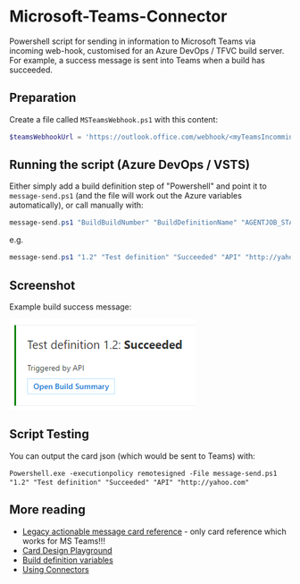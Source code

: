 # Microsoft-Teams-Connector

Powershell script for sending in information to Microsoft Teams via incoming web-hook, customised for an Azure DevOps / TFVC build server. For example, a success message is sent into Teams when a build has succeeded.

## Preparation

Create a file called `MSTeamsWebhook.ps1` with this content:

```Powershell
$teamsWebhookUrl = 'https://outlook.office.com/webhook/<myTeamsIncommingWebHookURL>'
```

## Running the script (Azure DevOps / VSTS)

Either simply add a build definition step of "Powershell" and point it to `message-send.ps1` (and the file will work out the Azure variables automatically), or call manually with:

```Powershell
message-send.ps1 "BuildBuildNumber" "BuildDefinitionName" "AGENTJOB_STATUS" "BuildTriggeredBy" "BuildBuildUri"
```

e.g.

```Powershell
message-send.ps1 "1.2" "Test definition" "Succeeded" "API" "http://yahoo.com"
```

## Screenshot

Example build success message:

![screenshot](screenshot%20of%20alert.png)

## Script Testing

You can output the card json (which would be sent to Teams) with:

```batch
Powershell.exe -executionpolicy remotesigned -File message-send.ps1 "1.2" "Test definition" "Succeeded" "API" "http://yahoo.com"
```

## More reading

* [Legacy actionable message card reference](https://docs.microsoft.com/en-gb/outlook/actionable-messages/message-card-reference) - only card reference which works for MS Teams!!!
* [Card Design Playground](https://messagecardplayground.azurewebsites.net/)
* [Build definition variables](https://docs.microsoft.com/en-us/azure/devops/pipelines/build/variables)
* [Using Connectors]("https://docs.microsoft.com/en-us/microsoftteams/platform/concepts/connectors/connectors-using")